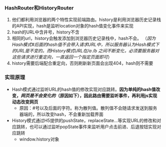 ### HashRouter和HistoryRouter
 1. 他们都利用浏览器的两个特性实现前端路由。history是利用浏览器历史记录栈的API实现，hash是监听location对象的hash值变化事件来实现
 2. hash的URL中含井号，history不含
 3. 相同的url，history会触发添加到浏览器历史记录栈中，hash不会。 （*因为Hash模式#后面的hash值不会带入请求URL中，所以服务器认为Hash模式下的URL是不变的。而History模式URL在/a /b 之间不断变化，必须要服务器对这些请求进行重定向，一直返回一个指定页面即可*）
 4. history需要后端配合重定向，否则刷新新页面会出现404，hash则不需要

### 实现原理
  * Hash模式通过监听URL的hash值的修改实现对应跳转。**因为单纯的hash值改变，*网页是不会变化的*（原因如下），因此路由需要监听事件，再利用js实现动态改变网页**
    * 原因：#号以及后面的字符。称为散列值。散列值不会随请求发送到服务器端的，所以改变hash，不会重新加载界面
  * History模式通过H5提供的pushState，replaceState...等实现URL的修改和对应跳转，也可以通过监听popState事件来监听用户点击前进、后退按钮实现对应跳转
    * window.history对象